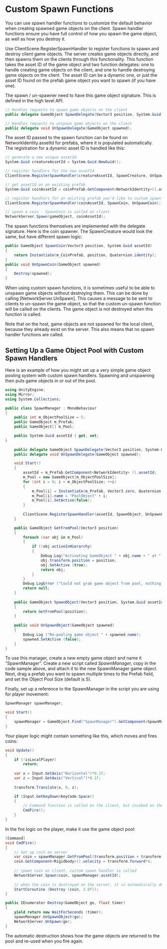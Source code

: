 # Custom Spawn Functions

You can use spawn handler functions to customize the default behavior when creating spawned game objects on the client. Spawn handler functions ensure you have full control of how you spawn the game object, as well as how you destroy it.

Use ClientScene.RegisterSpawnHandler to register functions to spawn and destroy client game objects. The server creates game objects directly, and then spawns them on the clients through this functionality. This function takes the asset ID of the game object and two function delegates: one to handle creating game objects on the client, and one to handle destroying game objects on the client. The asset ID can be a dynamic one, or just the asset ID found on the prefab game object you want to spawn (if you have one).

The spawn / un-spawner need to have this game object signature. This is defined in the high level API.

```cs
// Handles requests to spawn game objects on the client
public delegate GameObject SpawnDelegate(Vector3 position, System.Guid assetId);

// Handles requests to unspawn game objects on the client
public delegate void UnSpawnDelegate(GameObject spawned);
```

The asset ID passed to the spawn function can be found on NetworkIdentity.assetId for prefabs, where it is populated automatically. The registration for a dynamic asset ID is handled like this:

```cs
// generate a new unique assetId 
System.Guid creatureAssetId = System.Guid.NewGuid();

// register handlers for the new assetId
ClientScene.RegisterSpawnHandler(creatureAssetId, SpawnCreature, UnSpawnCreature);

// get assetId on an existing prefab
System.Guid coinAssetId = coinPrefab.GetComponent<NetworkIdentity>().assetId;

// register handlers for an existing prefab you'd like to custom spawn
ClientScene.RegisterSpawnHandler(coinAssetId, SpawnCoin, UnSpawnCoin);

// spawn a coin - SpawnCoin is called on client
NetworkServer.Spawn(gameObject, coinAssetId);
```

The spawn functions themselves are implemented with the delegate signature. Here is the coin spawner. The SpawnCreature would look the same, but have different spawn logic:

```cs
public GameObject SpawnCoin(Vector3 position, System.Guid assetId)
{
    return Instantiate(m_CoinPrefab, position, Quaternion.identity);
}
public void UnSpawnCoin(GameObject spawned)
{
    Destroy(spawned);
}
```

When using custom spawn functions, it is sometimes useful to be able to unspawn game objects without destroying them. This can be done by calling [NetworkServer.UnSpawn]. This causes a message to be sent to clients to un-spawn the game object, so that the custom un-spawn function will be called on the clients. The game object is not destroyed when this function is called.

Note that on the host, game objects are not spawned for the local client, because they already exist on the server. This also means that no spawn handler functions are called.

## Setting Up a Game Object Pool with Custom Spawn Handlers

Here is an example of how you might set up a very simple game object pooling system with custom spawn handlers. Spawning and unspawning then puts game objects in or out of the pool.

```cs
using UnityEngine;
using Mirror;
using System.Collections;

public class SpawnManager : MonoBehaviour
{
    public int m_ObjectPoolSize = 5;
    public GameObject m_Prefab;
    public GameObject[] m_Pool;

    public System.Guid assetId { get; set;
}
    
    public delegate GameObject SpawnDelegate(Vector3 position, System.Guid assetId);
    public delegate void UnSpawnDelegate(GameObject spawned);

    void Start()
    {
        assetId = m_Prefab.GetComponent<NetworkIdentity> ().assetId;
        m_Pool = new GameObject[m_ObjectPoolSize];
        for (int i = 0; i < m_ObjectPoolSize; ++i)
        {
            m_Pool[i] = Instantiate(m_Prefab, Vector3.zero, Quaternion.identity);
            m_Pool[i].name = "PoolObject" + i;
            m_Pool[i].SetActive(false);
        }
        
        ClientScene.RegisterSpawnHandler(assetId, SpawnObject, UnSpawnObject);
    }

    public GameObject GetFromPool(Vector3 position)
    {
        foreach (var obj in m_Pool)
        {
            if (!obj.activeInHierarchy)
            {
                Debug.Log("Activating GameObject " + obj.name + " at " + position);
                obj.transform.position = position;
                obj.SetActive (true);
                return obj;
            }
        }
        Debug.LogError ("Could not grab game object from pool, nothing available");
        return null;
    }
    
    public GameObject SpawnObject(Vector3 position, System.Guid assetId)
    {
        return GetFromPool(position);
    }
    
    public void UnSpawnObject(GameObject spawned)
    {
        Debug.Log ("Re-pooling game object " + spawned.name);
        spawned.SetActive (false);
    }
}
```

To use this manager, create a new empty game object and name it “SpawnManager”. Create a new script called *SpawnManager,* copy in the code sample above, and attach it to the new SpawnManager game object. Next, drag a prefab you want to spawn multiple times to the Prefab field, and set the Object Pool Size (default is 5).

Finally, set up a reference to the SpawnManager in the script you are using for player movement:

```cs
SpawnManager spawnManager;

void Start()
{
    spawnManager = GameObject.Find("SpawnManager").GetComponent<SpawnManager> ();
}
```

Your player logic might contain something like this, which moves and fires coins:

```cs
void Update()
{
    if (!isLocalPlayer)
        return;
    
    var x = Input.GetAxis("Horizontal")*0.1f;
    var z = Input.GetAxis("Vertical")*0.1f;
    
    transform.Translate(x, 0, z);

    if (Input.GetKeyDown(KeyCode.Space))
    {
        // Command function is called on the client, but invoked on the server
        CmdFire();
    }
}
```

In the fire logic on the player, make it use the game object pool:

```cs
[Command]
void CmdFire()
{
    // Set up coin on server
    var coin = spawnManager.GetFromPool(transform.position + transform.forward);  
    coin.GetComponent<Rigidbody>().velocity = transform.forward*4;
    
    // spawn coin on client, custom spawn handler is called
    NetworkServer.Spawn(coin, spawnManager.assetId);
    
    // when the coin is destroyed on the server, it is automatically destroyed on clients
    StartCoroutine (Destroy (coin, 2.0f));
}

public IEnumerator Destroy(GameObject go, float timer)
{
    yield return new WaitForSeconds (timer);
    spawnManager.UnSpawnObject(go);
    NetworkServer.UnSpawn(go);
}
```

The automatic destruction shows how the game objects are returned to the pool and re-used when you fire again.
